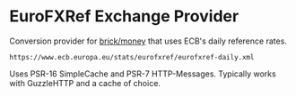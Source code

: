 EuroFXRef Exchange Provider
======

Conversion provider for [brick/money](https://github.com/brick/money) that uses ECB's daily reference rates.

    https://www.ecb.europa.eu/stats/eurofxref/eurofxref-daily.xml
    
Uses PSR-16 SimpleCache and PSR-7 HTTP-Messages.
Typically works with GuzzleHTTP and a cache of choice. 